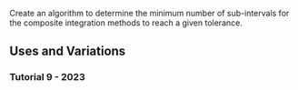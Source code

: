 Create an algorithm to determine the minimum number of sub-intervals for the composite integration methods to reach a given tolerance.

## Uses and Variations

### Tutorial 9 - 2023